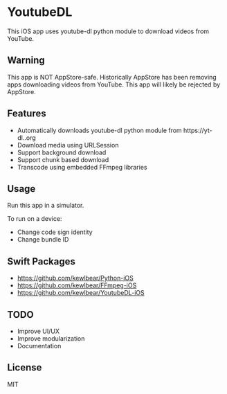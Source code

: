# YoutubeDL

This iOS app uses youtube-dl python module to download videos from YouTube.

## Warning

This app is NOT AppStore-safe.  Historically AppStore has been removing apps downloading videos from YouTube.  This app will likely be rejected by AppStore.

## Features

- Automatically downloads youtube-dl python module from https://yt-dl..org
- Download media using URLSession
- Support background download
- Support chunk based download
- Transcode using embedded FFmpeg libraries

## Usage

Run this app in a simulator.

To run on a device:
- Change code sign identity
- Change bundle ID

## Swift Packages

- https://github.com/kewlbear/Python-iOS
- https://github.com/kewlbear/FFmpeg-iOS
- https://github.com/kewlbear/YoutubeDL-iOS

## TODO

- Improve UI/UX
- Improve modularization
- Documentation

## License

MIT
